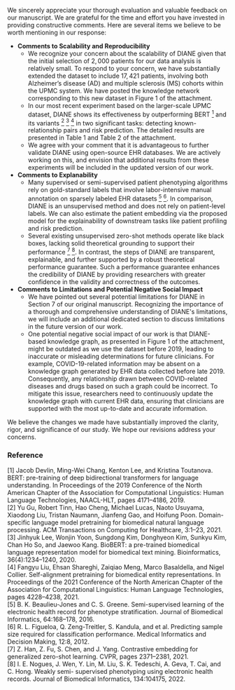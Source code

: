 We sincerely appreciate your thorough evaluation and valuable feedback on our manuscript. We are grateful for the time and effort you have invested in providing constructive comments. Here are several items we believe to be worth mentioning in our response:

- **Comments to Scalability and Reproducibility**
  - We recognize your concern about the scalability of DIANE given that the initial selection of $2,000$ patients for our data analysis is relatively small. To respond to your concern, we have substantially extended the dataset to include $17,421$ patients, involving both Alzheimer’s disease (AD) and multiple sclerosis (MS) cohorts within the UPMC system. We have posted the knowledge network corresponding to this new dataset in Figure 1 of the attachment.
  - In our most recent experiment based on the larger-scale UPMC dataset, DIANE shows its effectiveness by outperforming BERT [<sup>1</sup>](#refer-anchor-1) and its variants [<sup>2</sup>](#refer-anchor-2) [<sup>3</sup>](#refer-anchor-3) [<sup>4</sup>](#refer-anchor-4) in two significant tasks: detecting known-relationship pairs and risk prediction. The detailed results are presented in Table 1 and Table 2 of the attachment.
  - We agree with your comment that it is advantageous to further validate DIANE using open-source EHR databases. We are actively working on this, and envision that additional results from these experiments will be included in the updated version of our work.
- **Comments to Explanability**
  - Many supervised or semi-supervised patient phenotyping algorithms rely on gold-standard labels that involve labor-intensive manual annotation on sparsely labeled EHR datasets [<sup>5</sup>](#refer-anchor-5) [<sup>6</sup>](#refer-anchor-6). In comparison, DIANE is an unsupervised method and does not rely on patient-level labels. We can also estimate the patient embedding via the proposed model for the explainability of downstream tasks like patient profiling and risk prediction.
  - Several existing unsupervised zero-shot methods operate like black boxes, lacking solid theoretical grounding to support their performance [<sup>7</sup>](#refer-anchor-7) [<sup>8</sup>](#refer-anchor-8). In contrast, the steps of DIANE are transparent, explainable, and further supported by a robust theoretical performance guarantee. Such a performance guarantee enhances the credibility of DIANE by providing researchers with greater confidence in the validity and correctness of the outcomes.
- **Comments to Limitations and Potential Negative Social Impact**
  - We have pointed out several potential limitations for DIANE in Section 7 of our original manuscript. Recognizing the importance of a thorough and comprehensive understanding of DIANE's limitations, we will include an additional dedicated section to discuss limitations in the future version of our work.
  - One potential negative social impact of our work is that DIANE-based knowledge graph, as presented in Figure 1 of the attachment, might be outdated as we use the dataset before 2019, leading to inaccurate or misleading determinations for future clinicians. For example, COVID-19-related information may be absent on a knowledge graph generated by EHR data collected before late 2019. Consequently, any relationship drawn between COVID-related diseases and drugs based on such a graph could be incorrect. To mitigate this issue, researchers need to continuously update the knowledge graph with current EHR data, ensuring that clinicians are supported with the most up-to-date and accurate information.

We believe the changes we made have substantially improved the clarity, rigor, and significance of our study. We hope our revisions address your concerns.

### Reference

<div id="refer-anchor-1"></div>
[1] Jacob Devlin, Ming-Wei Chang, Kenton Lee, and Kristina Toutanova. BERT: pre-training of deep
bidirectional transformers for language understanding. In Proceedings of the 2019 Conference of the North
American Chapter of the Association for Computational Linguistics: Human Language Technologies,
NAACL-HLT, pages 4171–4186, 2019.

<div id="refer-anchor-2"></div>
[2] Yu Gu, Robert Tinn, Hao Cheng, Michael Lucas, Naoto Usuyama, Xiaodong Liu, Tristan Naumann,
Jianfeng Gao, and Hoifung Poon. Domain-specific language model pretraining for biomedical natural
language processing. ACM Transactions on Computing for Healthcare, 3:1–23, 2021.

<div id="refer-anchor-3"></div>
[3] Jinhyuk Lee, Wonjin Yoon, Sungdong Kim, Donghyeon Kim, Sunkyu Kim, Chan Ho So, and Jaewoo
Kang. BioBERT: a pre-trained biomedical language representation model for biomedical text mining.
Bioinformatics, 36(4):1234–1240, 2020.

<div id="refer-anchor-4"></div>
[4] Fangyu Liu, Ehsan Shareghi, Zaiqiao Meng, Marco Basaldella, and Nigel Collier. Self-alignment
pretraining for biomedical entity representations. In Proceedings of the 2021 Conference of the North
American Chapter of the Association for Computational Linguistics: Human Language Technologies,
pages 4228–4238, 2021.

<div id="refer-anchor-5"></div>
[5] B. K. Beaulieu-Jones and C. S. Greene. Semi-supervised learning of the electronic health record for
phenotype stratification. Journal of Biomedical Informatics, 64:168–178, 2016.

<div id="refer-anchor-6"></div>
[6] R. L. Figueloa, Q. Zeng-Treitler, S. Kandula, and et al. Predicting sample size required for classification
performance. Medical Informatics and Decision Making, 12:8, 2012.

<div id="refer-anchor-7"></div>
[7] Z. Han, Z. Fu, S. Chen, and J. Yang. Contrastive embedding for generalized zero-shot learning. CVPR,
pages 2371–2381, 2021.

<div id="refer-anchor-8"></div>
[8] I. E. Nogues, J. Wen, Y. Lin, M. Liu, S. K. Tedeschi, A. Geva, T. Cai, and C. Hong. Weakly semi-
supervised phenotyping using electronic health records. Journal of Biomedical Informatics, 134:104175,
2022.
